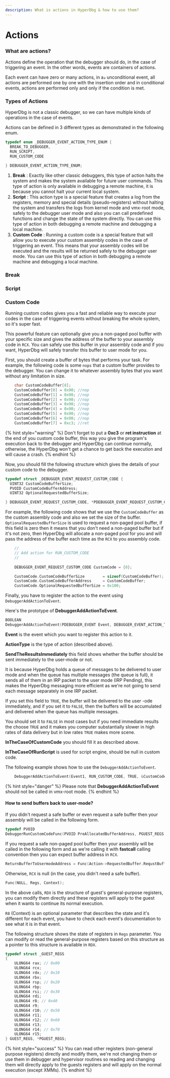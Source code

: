 ```yaml
---
description: What is actions in HyperDbg & how to use them?
---
```


# Actions

### What are actions?

Actions define the operation that the debugger should do, in the case of triggering an event. In the other words, events are containers of actions.

Each event can have zero or many actions, in aد unconditional event, all actions are performed one by one with the insertion order and in conditional events, actions are performed only and only if the condition is met.

### Types of Actions

HyperDbg is not a classic debugger, so we can have multiple kinds of operations in the case of events.

Actions can be defined in 3 different types as demonstrated in the following enum.

```c
typedef enum _DEBUGGER_EVENT_ACTION_TYPE_ENUM {
  BREAK_TO_DEBUGGER,
  RUN_SCRIPT,
  RUN_CUSTOM_CODE

} DEBUGGER_EVENT_ACTION_TYPE_ENUM;
```

1. **Break** : Exactly like other classic debuggers, this type of action halts the system and makes the system available for future user commands. This type of action is only available in debugging a remote machine, it is because you cannot halt your current local system.
2. **Script** : This action type is a special feature that creates a log from the registers, memory and special details \(pseudo-registers\) without halting the system and transfers the logs from kernel mode and vmx-root mode, safely to the debugger user mode and also you can call predefined functions and change the state of the system directly. You can use this type of action in both debugging a remote machine and debugging a local machine.
3. **Custom Code** : Running a custom code is a special feature that will allow you to execute your custom assembly codes in the case of triggering an event. This means that your assembly codes will be executed and the results will be returned safely to the debugger user mode. You can use this type of action in both debugging a remote machine and debugging a local machine.

### Break

### Script

### Custom Code

Running custom codes gives you a fast and reliable way to execute your codes in the case of triggering events without breaking the whole system, so it's super fast.

This powerful feature can optionally give you a non-paged pool buffer with your specific size and gives the address of the buffer to your assembly code in `RCX`. You can safely use this buffer in your assembly code and if you want, HyperDbg will safely transfer this buffer to user mode for you.

First, you should create a buffer of bytes that performs your task. For example, the following code is some `nops` that a custom buffer provides to the debugger. You can change it to whatever assembly bytes that you want without any limitation in size.

```c
    char CustomCodeBuffer[8];
    CustomCodeBuffer[0] = 0x90; //nop
    CustomCodeBuffer[1] = 0x90; //nop
    CustomCodeBuffer[2] = 0x90; //nop
    CustomCodeBuffer[3] = 0x90; //nop
    CustomCodeBuffer[4] = 0x90; //nop
    CustomCodeBuffer[5] = 0x90; //nop
    CustomCodeBuffer[6] = 0x90; //nop
    CustomCodeBuffer[7] = 0xc3; //ret
```

{% hint style="warning" %}
Don't forget to put a **0xc3** or **ret instruction** at the end of you custom code buffer, this way you give the program's execution back to the debugger and HyperDbg can continue normally, otherwise, the HyperDbg won't get a chance to get back the execution and will cause a crash.
{% endhint %}

Now, you should fill the following structure which gives the details of your custom code to the debugger.

```c
typedef struct _DEBUGGER_EVENT_REQUEST_CUSTOM_CODE {
  UINT32 CustomCodeBufferSize;
  PVOID CustomCodeBufferAddress;
  UINT32 OptionalRequestedBufferSize;

} DEBUGGER_EVENT_REQUEST_CUSTOM_CODE, *PDEBUGGER_EVENT_REQUEST_CUSTOM_CODE;
```

For example, the following code shows that we use the `CustomCodeBuffer` as the custom assembly code and also we set the size of the buffer. `OptionalRequestedBufferSize` is used to request a non-paged pool buffer, if this field is zero then it means that you don't need a non-paged buffer but if it's not zero, then HyperDbg will allocate a non-paged pool for you and will pass the address of the buffer each time as the `RCX` to you assembly code.

```c
    //
    // Add action for RUN_CUSTOM_CODE
    //
    
    DEBUGGER_EVENT_REQUEST_CUSTOM_CODE CustomCode = {0};

    CustomCode.CustomCodeBufferSize        = sizeof(CustomCodeBuffer);
    CustomCode.CustomCodeBufferAddress     = CustomCodeBuffer;
    CustomCode.OptionalRequestedBufferSize = 0x100;
```

Finally, you have to register the action to the event using `DebuggerAddActionToEvent`.

Here's the prototype of **DebuggerAddActionToEvent**.

```c
BOOLEAN
DebuggerAddActionToEvent(PDEBUGGER_EVENT Event, DEBUGGER_EVENT_ACTION_TYPE_ENUM ActionType, BOOLEAN SendTheResultsImmediately, PDEBUGGER_EVENT_REQUEST_CUSTOM_CODE InTheCaseOfCustomCode, PDEBUGGER_EVENT_ACTION_RUN_SCRIPT_CONFIGURATION InTheCaseOfRunScript)
```

**Event** is the event which you want to register this action to it.

**ActionType** is the type of action \(described above\).

**SendTheResultsImmediately** this field shows whether the buffer should be sent immediately to the user-mode or not.

It is because HyperDbg holds a queue of messages to be delivered to user mode and when the queue has multiple messages \(the queue is full\), it sends all of them in an IRP packet to the user mode \(IRP Pending\), this makes the HyperDbg messaging more efficient as we're not going to send each message separately in one IRP packet. 

If you set this field to `TRUE`, the buffer will be delivered to the user -ode immediately, and if you set it to `FALSE`, then the buffers will be accumulated and delivered when the queue has multiple messages.

You should set it to `FALSE` in most cases but if you need immediate results the choose `TRUE` and it makes you computer substantially slower in high rates of data delivery but in low rates `TRUE` makes more scene.

**InTheCaseOfCustomCode** you should fill it as described above.

**InTheCaseOfRunScript** is used for script engine, should be null in custom code.

The following example shows how to use the `DebuggerAddActionToEvent`.

```c
    DebuggerAddActionToEvent(Event1, RUN_CUSTOM_CODE, TRUE, &CustomCode, NULL);
```

{% hint style="danger" %}
Please note that **DebuggerAddActionToEvent** should not be called in vmx-root mode.
{% endhint %}

#### How to send buffers back to user-mode?

If you didn't request a safe buffer or even request a safe buffer then your assembly will be called in the following form.

```c
typedef PVOID
DebuggerRunCustomCodeFunc(PVOID PreAllocatedBufferAddress, PGUEST_REGS Regs, PVOID Context);
```

If you request a safe non-paged pool buffer then your assembly will be called in the following form and as we're calling it with **fastcall** calling convention then you can expect buffer address in `RCX`.

```c
ReturnBufferToUsermodeAddress = Func(Action->RequestedBuffer.RequstBufferAddress, Regs, Context);
```

Otherwise, `RCX` is null \(in the case, you didn't need a safe buffer\).

```c
Func(NULL, Regs, Context);
```

In the above calls, `RDX` is the structure of guest's general-purpose registers, you can modify them directly and these registers will apply to the guest when it wants to continue its normal execution.

`R8` \(Context\) is an optional parameter that describes the state and it's different for each event, you have to check each event's documentation to see what it is in that event.

The following structure shows the state of registers in `Regs` parameter. You can modify or read the general-purpose registers based on this structure as a pointer to this structure is available in `RDX`.

```c
typedef struct _GUEST_REGS
{
    ULONG64 rax; // 0x00
    ULONG64 rcx;
    ULONG64 rdx; // 0x10
    ULONG64 rbx;
    ULONG64 rsp; // 0x20 
    ULONG64 rbp;
    ULONG64 rsi; // 0x30
    ULONG64 rdi;
    ULONG64 r8; // 0x40
    ULONG64 r9;
    ULONG64 r10; // 0x50
    ULONG64 r11;
    ULONG64 r12; // 0x60
    ULONG64 r13;
    ULONG64 r14; // 0x70
    ULONG64 r15;
} GUEST_REGS, *PGUEST_REGS;
```

{% hint style="success" %}
You can read other registers \(non-general purpose registers\) directly and modify them, we're not changing them or use them in debugger and hypervisor routines so reading and changing them will directly apply to the guests registers and will apply on the normal execution \(except XMMs\).
{% endhint %}

